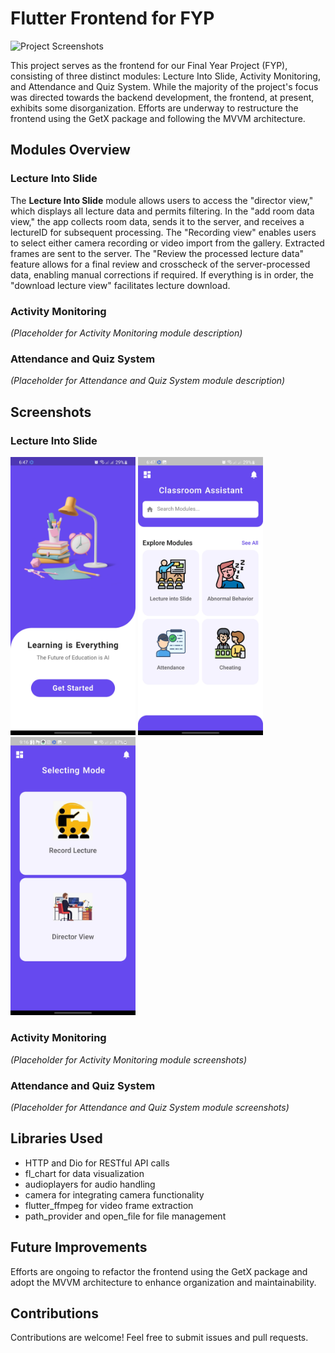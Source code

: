 # Flutter Frontend for FYP

![Project Screenshots](screenshots.jpg)

This project serves as the frontend for our Final Year Project (FYP), consisting of three distinct modules: Lecture Into Slide, Activity Monitoring, and Attendance and Quiz System. While the majority of the project's focus was directed towards the backend development, the frontend, at present, exhibits some disorganization. Efforts are underway to restructure the frontend using the GetX package and following the MVVM architecture.

## Modules Overview

### Lecture Into Slide

The **Lecture Into Slide** module allows users to access the "director view," which displays all lecture data and permits filtering. In the "add room data view," the app collects room data, sends it to the server, and receives a lectureID for subsequent processing. The "Recording view" enables users to select either camera recording or video import from the gallery. Extracted frames are sent to the server. The "Review the processed lecture data" feature allows for a final review and crosscheck of the server-processed data, enabling manual corrections if required. If everything is in order, the "download lecture view" facilitates lecture download.

### Activity Monitoring

*(Placeholder for Activity Monitoring module description)*

### Attendance and Quiz System

*(Placeholder for Attendance and Quiz System module description)*

## Screenshots

### Lecture Into Slide
<div>
  <img src="https://github.com/zetro-malik/FYP-Frontend-Flutter/blob/main/screenshots/lecture_into_slides/1.jpg" alt="Director View" width="200"/>
  <img src="https://github.com/zetro-malik/FYP-Frontend-Flutter/blob/main/screenshots/lecture_into_slides/2.jpg" alt="Add Room Data View" width="200"/>
  <img src="https://github.com/zetro-malik/FYP-Frontend-Flutter/blob/main/screenshots/lecture_into_slides/3.jpg" alt="Recording View" width="200"/>
</div>

### Activity Monitoring

*(Placeholder for Activity Monitoring module screenshots)*

### Attendance and Quiz System

*(Placeholder for Attendance and Quiz System module screenshots)*

## Libraries Used

- HTTP and Dio for RESTful API calls
- fl_chart for data visualization
- audioplayers for audio handling
- camera for integrating camera functionality
- flutter_ffmpeg for video frame extraction
- path_provider and open_file for file management

## Future Improvements

Efforts are ongoing to refactor the frontend using the GetX package and adopt the MVVM architecture to enhance organization and maintainability.

## Contributions

Contributions are welcome! Feel free to submit issues and pull requests.
